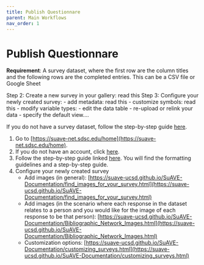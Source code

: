 ```yaml
---
title: Publish Questionnare
parent: Main Workflows
nav_order: 1
---
```


# Publish Questionnare

**Requirement**: A survey dataset, where the first row are the column titles and the following rows are the completed entries. This can be a CSV file or Google Sheet


Step 2: Create a new survey in your gallery: read this
Step 3: Configure your newly created survey:
                - add metadata: read this
                - customize symbols: read this
                - modify variable types:
                - edit the data table
                - re-upload or relink your data
                - specify the default view….

If you do not have a survey dataset, follow the step-by-step guide [here]().

1. Go to [https://suave-net.sdsc.edu/home](https://suave-net.sdsc.edu/home).
2. If you do not have an account, click [here](https://suave-ucsd.github.io/SuAVE-Documentation/create_account.html).
3. Follow the step-by-step guide linked [here](https://suave-ucsd.github.io/SuAVE-Documentation/create_configure_data.html). You will find the formatting guidelines and a step-by-step guide.
4. Configure your newly created survey
    - Add images (in general): [https://suave-ucsd.github.io/SuAVE-Documentation/find_images_for_your_survey.html](https://suave-ucsd.github.io/SuAVE-Documentation/find_images_for_your_survey.html)
    - Add images (in the scenario where each response in the dataset relates to a person and you would like for the image of each response to be that person): [https://suave-ucsd.github.io/SuAVE-Documentation/Bibliographic_Network_Images.html](https://suave-ucsd.github.io/SuAVE-Documentation/Bibliographic_Network_Images.html)
    - Customization options: [https://suave-ucsd.github.io/SuAVE-Documentation/customizing_surveys.html](https://suave-ucsd.github.io/SuAVE-Documentation/customizing_surveys.html)


